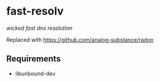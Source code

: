 # fast-resolv
*wicked fast dns resolution*

Replaced with https://github.com/analog-substance/radon

## Requirements

- libunbound-dev
